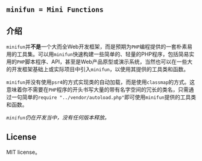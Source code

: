 ## `minifun = Mini Functions`

## 介绍
`minifun`并**不是**一个大而全Web开发框架，而是预期为`PHP`编程提供的一套朴素易用的工具集。可以用`minifun`快速构建一些简单的、轻量的PHP程序，包括简易实用的`PHP`脚本程序、API，甚至是Web产品原型或演示系统，当然也可以在一些大的开发框架基础上或实际项目中引入`minifun`，以使用其提供的工具类和函数。

`minifun`并没有使用`psr4`的方式实现类的自动加载，而是使用`classmap`的方式。这意味着你不需要在`PHP`程序的开头书写大量的带有名字空间的冗长的类名，只需通过一句简单的`require "../vendor/autoload.php"`即可使用`minifun`提供的工具类和函数。

*`minifun`仍在开发当中，没有任何版本释放。*

## License
MIT license。